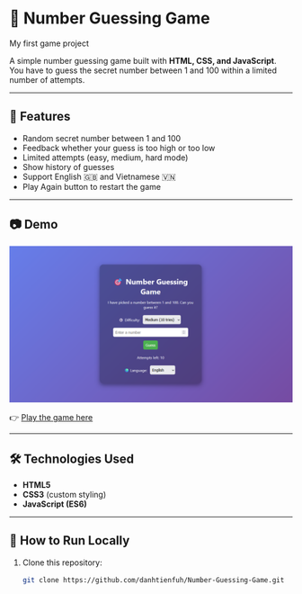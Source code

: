 # 🎯 Number Guessing Game

My first game project

A simple number guessing game built with **HTML, CSS, and JavaScript**.  
You have to guess the secret number between 1 and 100 within a limited number of attempts.

---

## 🌟 Features
- Random secret number between 1 and 100
- Feedback whether your guess is too high or too low
- Limited attempts (easy, medium, hard mode)
- Show history of guesses
- Support English 🇬🇧 and Vietnamese 🇻🇳
- Play Again button to restart the game

---

## 📷 Demo
![img](https://github.com/danhtienfuh/Number-Guessing-Game/blob/main/%E1%BA%A2nh%20ch%E1%BB%A5p%20m%C3%A0n%20h%C3%ACnh%202025-08-22%20171220.png)

👉 [Play the game here](https://danhtienfuh.github.io/Number-Guessing-Game/)  

---

## 🛠️ Technologies Used
- **HTML5**
- **CSS3** (custom styling)
- **JavaScript (ES6)**

---

## 🚀 How to Run Locally
1. Clone this repository:
   ```bash
   git clone https://github.com/danhtienfuh/Number-Guessing-Game.git
